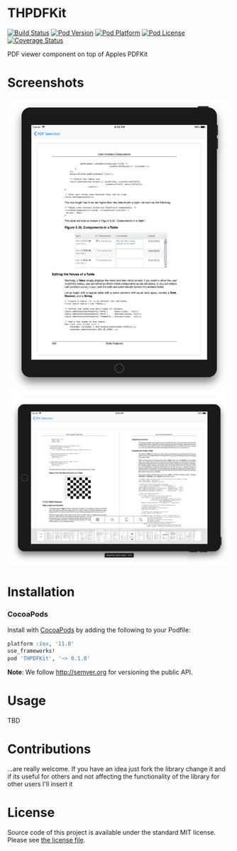THPDFKit
===

[![Build Status](https://travis-ci.org/hons82/THPDFKit.png)](https://travis-ci.org/hons82/THPDFKit)
[![Pod Version](http://img.shields.io/cocoapods/v/THPDFKit.svg?style=flat)](http://cocoadocs.org/docsets/THPDFKit/)
[![Pod Platform](http://img.shields.io/cocoapods/p/THPDFKit.svg?style=flat)](http://cocoadocs.org/docsets/THPDFKit/)
[![Pod License](http://img.shields.io/cocoapods/l/THPDFKit.svg?style=flat)](http://opensource.org/licenses/MIT)
[![Coverage Status](https://coveralls.io/repos/hons82/THPDFKit/badge.svg)](https://coveralls.io/r/hons82/THPDFKit)

PDF viewer component on top of Apples PDFKit

# Screenshots

![iPhone Portrait](/Screenshots/Screenshot1.png?raw=true)
![iPhone Landscape](/Screenshots/Screenshot2.png?raw=true)

# Installation

### CocoaPods

Install with [CocoaPods](http://cocoapods.org) by adding the following to your Podfile:

``` ruby
platform :ios, '11.0'
use_frameworks!
pod 'THPDFKit', '~> 0.1.0'
```

**Note**: We follow http://semver.org for versioning the public API.

# Usage

TBD

# Contributions

...are really welcome. If you have an idea just fork the library change it and if its useful for others and not affecting the functionality of the library for other users I'll insert it

# License

Source code of this project is available under the standard MIT license. Please see [the license file](LICENSE.md).